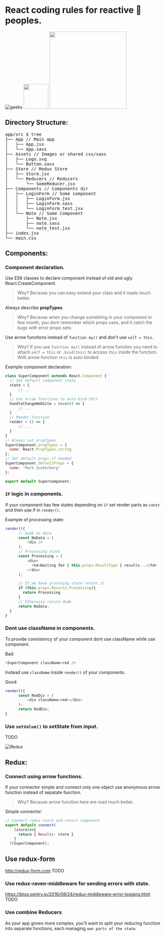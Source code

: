 # React coding rules for reactive :rocket: peoples.

![geeks](https://github.com/geeksteam/VacancyFrontendTest/raw/master/logo-git.png)
<img src="https://upload.wikimedia.org/wikipedia/commons/4/42/Love_Heart_SVG.svg" width="80">
<img src="https://react-mdl.github.io/react-mdl/react.svg" width="250">

## Directory Structure:

<pre>
app/src $ tree
├── App // Main app
│   ├── App.jsx
│   └── App.sass
├── Assets // Images or shared css/sass
│   ├── Logo.svg
│   └── Button.sass
├── Store // Redux Store
│   ├── Store.jsx
│   └── Reducers // Reducers
│       └── SomeReducer.jsx
├── Сomponents // Components dir
│   ├── LoginForm // Some component
│   │   ├── LoginForm.jsx
│   │   ├── LoginForm.sass
│   │   └── LoginForm_test.jsx
│   └── Note // Some component
│       ├── Note.jsx
│       ├── note.sass
│       └── note_test.jsx
├── index.jsx
└── main.css
</pre>

## Components:

### Component declaration.

Use ES6 classes to declare component instead of old and ugly React.CreateComponent.

> Why? Because you can easy extend your class and it reads much better.

Always describe **propTypes**.

> Why? Because when you change something in your component in few month, you dont remember which props uses, 
and it catch the bugs with error props sets.

Use arrow functions instead of `function my()` and don't use `self = this`.

> Why? If you use `function my()` instead of arrow function you need to attach `self = this` or `.bind(this)` to access `this` inside the function. With arrow function `this` is auto-binded.

Example component declaration:

```js
class SuperComponent extends React.Component {
  // Set default component state
  state = {
      // ...
  }
  // Use arrow functions to auto-bind this
  handleChangeWebSite = (event) => {
      // ...
  }
  // Render function
  render = () => {
      // ...
  }
}
// Always set propTypes
SuperComponent.propTypes = {
  name: React.PropTypes.string
};
// Set default props if needed
SuperComponent.defaultProps = {
  name: 'Mark Zuckerberg'
};

export default SuperComponent;
```

### `IF` logic in components.
If your component has few states depending on `if`
set render parts as `const` and then use if in `render()`.


Example of processing state:
```js
render(){
      // Dumb no data
      const NoData = (
          <div />
      );
      // Processing state
      const Processing = (
          <div>
            <h4>Waiting for { this.props.ResultType } results...</h4>
          </div>
      );

      // If we have procesing state return it
      if (this.props.Results.Processing){
        return Processing
      }
      // Otherwise return dumb
      return NoData;
  }
}
```

### Dont use className in components.
To provide consistency of your component dont use className while use component.

Bad:
```js
<SuperComponent className=red />
```

Instead use `className` inside `render()` of your components.

Good:
```js
render(){
      const RedDiv = (
          <div className=red></div>
      );
      return RedDiv;
}
```

### Use `setValue()` to setState from input.
TODO

![Redux](https://raw.githubusercontent.com/reactjs/redux/master/logo/logo-title-dark.png)

## Redux:

### Connect using arrow functions.
If your connector simple and connect only one object use anonymous arrow function instead of sepatate function.

> Why? Because arrow function here are read much better.

Simple connector:
```js
// Connect redux store and return component
export default connect( 
    (store)=>{ 
      return { Results: store } 
    }
  )(SuperComponent);
```

## Use redux-form
http://redux-form.com
TODO

### Use redux-raven-middleware for sending errors with state. 
https://blog.sentry.io/2016/08/24/redux-middleware-error-logging.html
TODO

### Use combine Reducers
As your app grows more complex, you'll want to split your reducing function into separate functions, each managing `own parts of the state`.
